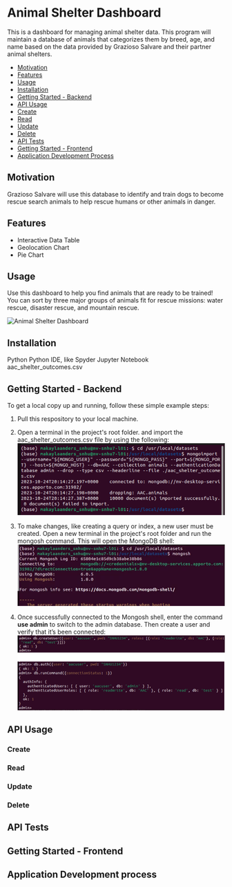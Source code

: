 # Animal Shelter Dashboard
This is a dashboard for managing animal shelter data.
This program will maintain a database of animals that categorizes them by breed, age, and name based on the data provided by Grazioso Salvare and their partner animal shelters. 

- [Motivation](#motivation)
- [Features](#features)
- [Usage](#usage)
- [Installation](#installation)
- [Getting Started - Backend](#getting-started---backend)
- [API Usage](#api-usage)
- [Create](#create)
- [Read](#read)
- [Update](#update)
- [Delete](#delete)
- [API Tests](#api-tests)
- [Getting Started - Frontend](#getting-started---frontend)
- [Application Development Process](#application-development-process)


## Motivation
Grazioso Salvare will use this database to identify and train dogs to become rescue search animals to help rescue humans or other animals in danger.


## Features

- Interactive Data Table
- Geolocation Chart
- Pie Chart

## Usage

Use this dashboard to help you find animals that are ready to be trained! You can sort by three major groups of animals fit for rescue missions: water rescue, disaster rescue, and mountain rescue.

![Animal Shelter Dashboard](./AnimalShelter%20Dashboard.gif)

## Installation

Python
Python IDE, like Spyder
Jupyter Notebook
aac_shelter_outcomes.csv

## Getting Started - Backend

To get a local copy up and running, follow these simple example steps:
1.	Pull this respository to your local machine.

2. Open a terminal in the project's root folder. and import the aac_shelter_outcomes.csv file by using the following:
![Import CSV file](./readme-imgs/gs-backend-import-csv.png)

3. To make changes, like creating a query or index, a new user must be created. Open a new terminal in the project's root folder and run the mongosh command. This will open the MongoDB shell:
![Run Mongosh Cmd](./readme-imgs/run-mongosh-cmd.png)

4. Once successfully connected to the Mongosh shell, enter the command **use admin** to switch to the admin database. Then create a user and verify that it’s been connected:
![Create User](./readme-imgs/create-user.png)

## API Usage

### Create

### Read

### Update

### Delete

## API Tests

## Getting Started - Frontend

## Application Development process